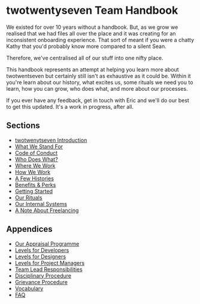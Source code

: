 # twotwentyseven Team Handbook

We existed for over 10 years without a handbook. But, as we grow we realised that we had files all over the place and it was creating for an inconsistent onboarding experience. That sort of meant if you were a chatty Kathy that you'd probably know more compared to a silent Sean. 

Therefore, we've centralised all of our stuff into one nifty place. 

This handbook represents an attempt at helping you learn more about twotwentseven but certainly still isn't as exhaustive as it could be. Within it you're learn about our history, what excites us, some rituals we need you to learn, how you can grow, who does what, and more about our processes. 

If you ever have any feedback, get in touch with Eric and we'll do our best to get this updated. It's a work in progress, after all. 


## Sections
* [twotwenytseven Introduction](https://github.com/twotwentyseven/handbook/blob/master/intro-twotwentyseven.md)
* [What We Stand For](https://github.com/twotwentyseven/handbook/blob/master/what-we-stand-for.md)
* [Code of Conduct](https://github.com/twotwentyseven/handbook/blob/master/code-of-conduct.md)
* [Who Does What?](https://github.com/twotwentyseven/handbook/blob/master/orgchart.md)
* [Where We Work](https://github.com/twotwentyseven/handbook/blob/master/where-we-work.md)
* [How We Work](https://github.com/twotwentyseven/handbook/blob/master/how-we-work.md)
* [A Few Histories](https://github.com/twotwentyseven/handbook/blob/master/histories.md)
* [Benefits & Perks](https://github.com/twotwentyseven/handbook/blob/master/benefits-and-perks.md)
* [Getting Started](https://github.com/twotwentyseven/handbook/blob/master/getting-started.md)
* [Our Rituals](https://github.com/twotwentyseven/handbook/blob/master/our-rituals.md)
* [Our Internal Systems](https://github.com/twotwentyseven/handbook/blob/master/our-internal-systems.md)
* [A Note About Freelancing](https://github.com/twotwentyseven/handbook/blob/master/freelancing.md)


## Appendices

* [Our Appraisal Programme](https://github.com/twotwentyseven/handbook/blob/master/appraisal-programme.md)
* [Levels for Developers](https://github.com/twotwentyseven/handbook/blob/master/levels-for-developers.md)
* [Levels for Designers](https://github.com/twotwentyseven/handbook/blob/master/levels-for-designers.md)
* [Levels for Project Managers](https://github.com/twotwentyseven/handbook/blob/master/levels-for-project-managers.md)
* [Team Lead Responsibilities](https://github.com/twotwentyseven/handbook/blob/master/team-lead-responsibilities.md)
* [Disciplinary Procedure](https://github.com/twotwentyseven/handbook/blob/master/disciplinary-procedure.md)
* [Grievance Procedure](https://github.com/twotwentyseven/handbook/blob/master/grievance-procedure.md)
* [Vocabulary](https://github.com/twotwentyseven/handbook/blob/master/vocabulary.md)
* [FAQ](https://github.com/twotwentyseven/handbook/blob/master/faq.md)